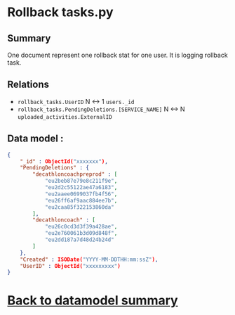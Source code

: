 # Rollback tasks.py

## Summary
One document represent one rollback stat for one user.
It is logging rollback task.

## Relations 
* `rollback_tasks.UserID` N <-> 1 `users._id`
* `rollback_tasks.PendingDeletions.[SERVICE_NAME]` N <-> N `uploaded_activities.ExternalID`

## Data model : 
```JSON
{ 
    "_id" : ObjectId("xxxxxxx"), 
    "PendingDeletions" : {
        "decathloncoachpreprod" : [
            "eu2beb87e79e8c211f9e", 
            "eu2d2c55122ae47a6183", 
            "eu2aaee0699037fb4f56", 
            "eu26ff6af9aac884ee7b", 
            "eu2caa85f322153860da"
        ], 
        "decathloncoach" : [
            "eu26c0cd3d3f39a428ae", 
            "eu2e760061b3d09d848f", 
            "eu2dd187a7d48d24b24d"
        ]
    }, 
    "Created" : ISODate("YYYY-MM-DDTHH:mm:ssZ"), 
    "UserID" : ObjectId("xxxxxxxxx")
}
```

# [Back to datamodel summary](000-datamodel-summary.md)


